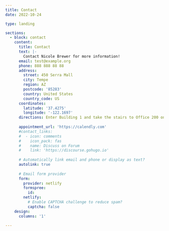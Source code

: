 ```yaml
---
title: Contact
date: 2022-10-24

type: landing

sections:
  - block: contact
    content:
      title: Contact
      text: |-
        Contact Nicole Brewer for more information!
      email: test@example.org
      phone: 888 888 88 88
      address:
        street: 450 Serra Mall
        city: Tempe
        region: AZ
        postcode: '85283'
        country: United States
        country_code: US
      coordinates:
        latitude: '37.4275'
        longitude: '-122.1697'
      directions: Enter Building 1 and take the stairs to Office 200 on Floor 2
      
      appointment_url: 'https://calendly.com'
      #contact_links:
      #  - icon: comments
      #    icon_pack: fas
      #    name: Discuss on Forum
      #    link: 'https://discourse.gohugo.io'
    
      # Automatically link email and phone or display as text?
      autolink: true
    
      # Email form provider
      form:
        provider: netlify
        formspree:
          id:
        netlify:
          # Enable CAPTCHA challenge to reduce spam?
          captcha: false
    design:
      columns: '1'

---
```


